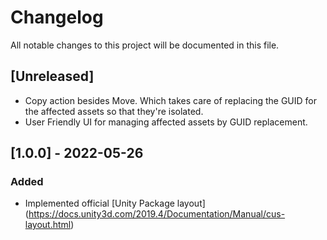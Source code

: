 # Changelog
All notable changes to this project will be documented in this file.

## [Unreleased]
- Copy action besides Move. Which takes care of replacing the GUID for the affected assets so that they're isolated.
- User Friendly UI for managing affected assets by GUID replacement.

## [1.0.0] - 2022-05-26
### Added
- Implemented official [Unity Package layout] (https://docs.unity3d.com/2019.4/Documentation/Manual/cus-layout.html) 